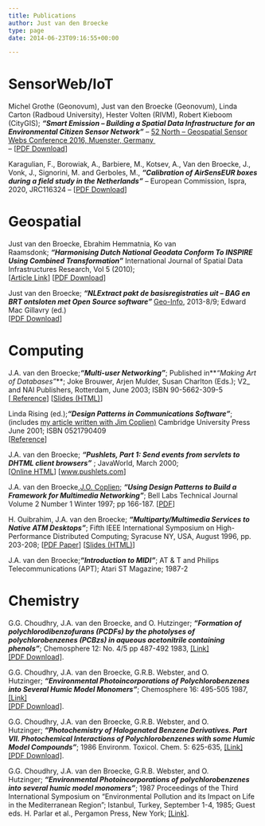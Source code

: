 ```yaml
---
title: Publications
author: Just van den Broecke
type: page
date: 2014-06-23T09:16:55+00:00

---
```

# SensorWeb/IoT

Michel Grothe (Geonovum), Just van den Broecke (Geonovum), Linda Carton (Radboud University), Hester Volten (RIVM), Robert Kieboom (CityGIS); **_&#8220;Smart Emission &#8211; Building a Spatial Data Infrastructure for an Environmental Citizen Sensor Network&#8221;_** &#8211; [52 North &#8211; Geospatial Sensor Webs Conference 2016, Muenster, Germany&nbsp;][1]  
&#8211; [[PDF Download][2]]

Karagulian, F., Borowiak, A., Barbiere, M., Kotsev, A., Van den Broecke, J., Vonk, J., Signorini, M. and Gerboles, M., **_&#8220;Calibration of AirSensEUR boxes during a field study in the Netherlands&#8221;_** &#8211; European Commission, Ispra, 2020, JRC116324 &#8211; [[PDF Download][3]]

# Geospatial

Just van den Broecke, Ebrahim Hemmatnia, Ko van Raamsdonk;&nbsp;**_&#8220;Harmonising Dutch National Geodata Conform To INSPIRE Using Combined Transformation&#8221;_**&nbsp;International Journal of Spatial Data Infrastructures Research, Vol 5 (2010);  
[<a href="http://ijsdir.jrc.ec.europa.eu/index.php/ijsdir/article/view/181" target="_new" rel="noopener">Article Link</a>] [<a href="http://www.justobjects.nl/jo/assets/doc/inspire-harm-jrc-2010.pdf" target="_new" rel="noopener">PDF Download</a>]

Just van den Broecke;&nbsp;**_&#8220;NLExtract pakt de basisregistraties uit &#8211; BAG en BRT ontsloten met Open Source software&#8221;&nbsp;_**<a href="http://www.geo-info.nl/" target="_new" rel="noopener">Geo-Info</a>, 2013-8/9; Edward Mac Gillavry (ed.)  
[<a href="http://www.justobjects.nl/jo/assets/doc/nlextract-geoinfo-130908.pdf" target="_new" rel="noopener">PDF Download</a>]

# Computing

J.A. van den Broecke;**_&#8220;Multi-user Networking&#8221;_**; Published in**_&#8220;Making Art of Databases&#8221;_**; Joke Brouwer, Arjen Mulder, Susan Charlton (Eds.); V2_ and NAI Publishers, Rotterdam, June 2003; ISBN 90-5662-309-5  
[<a href="http://www.v2.nl/publishing/making-art-of-databases" target="_new" rel="noopener">&nbsp;Reference</a>] [<a href="http://www.justobjects.nl/jo/assets/presentation/deaf03/slide.0.0.html" target="_new" rel="noopener">Slides (HTML)</a>]

Linda Rising (ed.);**_&#8220;Design Patterns in Communications Software&#8221;_**; (includes&nbsp;<a href="http://www.justobjects.nl/jo/assets/doc/bltj97.pdf" target="_new" rel="noopener">my article written with Jim Coplien)</a>&nbsp;Cambridge University Press June 2001; ISBN 0521790409  
[<a href="http://portal.acm.org/citation.cfm?id=566110" target="_new" rel="noopener">Reference</a>]

J.A. van den Broecke;&nbsp;**_&#8220;Pushlets, Part 1: Send events from servlets to DHTML client browsers&#8221;_**&nbsp;; JavaWorld, March 2000;  
[<a href="http://www.javaworld.com/jw-03-2000/jw-03-pushlet.html" target="_new" rel="noopener">Online HTML</a>] [<a href="http://www.pushlets.com/" target="_new" rel="noopener">www.pushlets.com</a>]

J.A. van den Broecke,<a href="http://www.linkedin.com/in/coplien" target="_new" rel="noopener">J.O. Coplien</a>;&nbsp;**_&#8220;Using Design Patterns to Build a Framework for Multimedia Networking&#8221;_**; Bell Labs Technical Journal Volume 2 Number 1 Winter 1997; pp 166-187. [<a href="http://www.justobjects.nl/jo/assets/doc/bltj97.pdf" target="_new" rel="noopener">PDF</a>]

H. Ouibrahim, J.A. van den Broecke;&nbsp;**_&#8220;Multiparty/Multimedia Services to Native ATM Desktops&#8221;_**; Fifth IEEE International Symposium on High-Performance Distributed Computing; Syracuse NY, USA, August 1996, pp. 203-208; [<a href="http://www.justobjects.nl/jo/assets/doc/hpdc96.pdf" target="_new" rel="noopener">PDF Paper</a>] [<a href="http://www.justobjects.nl/jo/assets/doc/hpdc-slides/index.htm" target="_new" rel="noopener">Slides (HTML)</a>]

J.A. van den Broecke;**_&#8220;Introduction to MIDI&#8221;_**; AT & T and Philips Telecommunications (APT); Atari ST Magazine; 1987-2

# Chemistry

G.G. Choudhry, J.A. van den Broecke, and O. Hutzinger;&nbsp;**_&#8220;Formation of polychlorodibenzofurans (PCDFs) by the photolyses of polychlorobenzenes (PCBzs) in aqueous acetonitrile containing phenols&#8221;_**; Chemosphere 12: No. 4/5 pp 487-492 1983, <a href="http://www.sciencedirect.com/science/article/pii/0045653583901984" target="_blank" rel="noopener">[Link]</a>  
<a href="http://www.justobjects.nl/jo/assets/doc/choudhry1983.pdf" target="_blank" rel="noopener">[PDF Download]</a>.

G.G. Choudhry, J.A. van den Broecke, G.R.B. Webster, and O. Hutzinger;&nbsp;**_&#8220;Environmental Photoincorporations of Polychlorobenzenes into Several Humic Model Monomers&#8221;_**; Chemosphere 16: 495-505 1987, <a href="http://www.sciencedirect.com/science/article/pii/0045653587902578" target="_blank" rel="noopener">[Link]</a>  
<a href="http://www.justobjects.nl/jo/assets/doc/choudhry1987.pdf" target="_blank" rel="noopener">[PDF Download]</a>.

G.G. Choudhry, J.A. van den Broecke, G.R.B. Webster, and O. Hutzinger;&nbsp;**_&#8220;Photochemistry of Halogenated Benzene Derivatives. Part VII. Photochemical Interactions of Polychlorobenzenes with some Humic Model Compounds&#8221;_**; 1986 Environm. Toxicol. Chem. 5: 625-635, <a href="http://onlinelibrary.wiley.com/doi/10.1002/etc.5620050703/abstract" target="_blank" rel="noopener">[Link]</a>  
<a href="http://www.justobjects.nl/jo/assets/doc/choudhry1986.pdf" target="_blank" rel="noopener">[PDF Download]</a>.

G.G. Choudhry, J.A. van den Broecke, G.R.B. Webster, and O. Hutzinger;&nbsp;**_&#8220;Environmental Photoincorporations of polychlorobenzenes into several humic model monomers&#8221;_**; 1987 Proceedings of the Third International Symposium on &#8220;Environmental Pollution and its Impact on Life in the Mediterranean Region&#8221;; Istanbul, Turkey, September 1-4, 1985; Guest eds. H. Parlar et al., Pergamon Press, New York; <a href="http://www.sciencedirect.com/science/article/pii/0045653587902578" target="_blank" rel="noopener">[Link]</a>.

 [1]: http://52north.org/files/sensorweb/GSWConference2016/Geospatial_Sensor_Webs_Conference_2016_2.pdf
 [2]: http://smartplatform.readthedocs.io/en/latest/_static/dissemination/sensorweb-munster-30aug2016/paper-munster-conf.pdf
 [3]: https://www.researchgate.net/publication/344163000_Calibration_of_AirSensEUR_boxes_during_a_field_study_in_the_Netherlands
